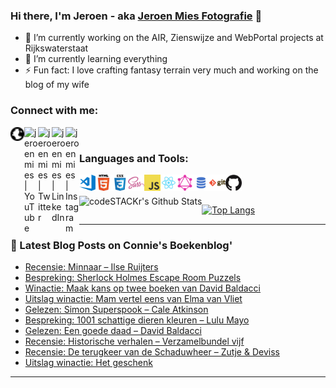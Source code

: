 ### Hi there, I'm Jeroen - aka [Jeroen Mies Fotografie][website] 👋

- 🔭 I’m currently working on the AIR, Zienswijze and WebPortal projects at Rijkswaterstaat
- 🌱 I’m currently learning everything
- ⚡ Fun fact: I love crafting fantasy terrain very much and working on the blog of my wife

### Connect with me:

[<img align="left" alt="jeroenmies" width="22px" src="https://raw.githubusercontent.com/iconic/open-iconic/master/svg/globe.svg" />][website]
[<img align="left" alt="jeroenmies | YouTube" width="22px" src="https://cdn.jsdelivr.net/npm/simple-icons@v3/icons/youtube.svg" />][youtube]
[<img align="left" alt="jeroenmies | Twitter" width="22px" src="https://cdn.jsdelivr.net/npm/simple-icons@v3/icons/twitter.svg" />][twitter]
[<img align="left" alt="jeroenmies | LinkedIn" width="22px" src="https://cdn.jsdelivr.net/npm/simple-icons@v3/icons/linkedin.svg" />][linkedin]
[<img align="left" alt="jeroenmies | Instagram" width="22px" src="https://cdn.jsdelivr.net/npm/simple-icons@v3/icons/instagram.svg" />][instagram]

<br />

### Languages and Tools:

[<img align="left" alt="Visual Studio Code" width="26px" src="https://raw.githubusercontent.com/github/explore/80688e429a7d4ef2fca1e82350fe8e3517d3494d/topics/visual-studio-code/visual-studio-code.png" />][webdevplaylist]
[<img align="left" alt="HTML5" width="26px" src="https://raw.githubusercontent.com/github/explore/80688e429a7d4ef2fca1e82350fe8e3517d3494d/topics/html/html.png" />][webdevplaylist]
[<img align="left" alt="CSS3" width="26px" src="https://raw.githubusercontent.com/github/explore/80688e429a7d4ef2fca1e82350fe8e3517d3494d/topics/css/css.png" />][cssplaylist]
[<img align="left" alt="Sass" width="26px" src="https://raw.githubusercontent.com/github/explore/80688e429a7d4ef2fca1e82350fe8e3517d3494d/topics/sass/sass.png" />][cssplaylist]
[<img align="left" alt="JavaScript" width="26px" src="https://raw.githubusercontent.com/github/explore/80688e429a7d4ef2fca1e82350fe8e3517d3494d/topics/javascript/javascript.png" />][jsplaylist]
[<img align="left" alt="React" width="26px" src="https://raw.githubusercontent.com/github/explore/80688e429a7d4ef2fca1e82350fe8e3517d3494d/topics/react/react.png" />][reactplaylist]
[<img align="left" alt="GraphQL" width="26px" src="https://raw.githubusercontent.com/github/explore/80688e429a7d4ef2fca1e82350fe8e3517d3494d/topics/graphql/graphql.png" />][webdevplaylist]
[<img align="left" alt="SQL" width="26px" src="https://raw.githubusercontent.com/github/explore/80688e429a7d4ef2fca1e82350fe8e3517d3494d/topics/sql/sql.png" />][webdevplaylist]
[<img align="left" alt="Git" width="26px" src="https://raw.githubusercontent.com/github/explore/80688e429a7d4ef2fca1e82350fe8e3517d3494d/topics/git/git.png" />][webdevplaylist]
[<img align="left" alt="GitHub" width="26px" src="https://raw.githubusercontent.com/github/explore/78df643247d429f6cc873026c0622819ad797942/topics/github/github.png" />][webdevplaylist]

<br />
<br />

<img align="left" alt="codeSTACKr's Github Stats" src="https://github-readme-stats.vercel.app/api?username=jeroenmies&show_icons=true&hide_border=true&count_private=true&theme=tokyonight" />

[![Top Langs](https://github-readme-stats.vercel.app/api/top-langs/?username=jeroenmies)](https://github.com/jeroenmies/github-readme-stats)

---

### 📕 Latest Blog Posts on Connie's Boekenblog'
<!-- BLOG-POST-LIST:START -->
- [Recensie: Minnaar – Ilse Ruijters](https://conniesboekenblog.nl/2021/05/11/recensie-minnaar-ilse-ruijters/?utm_source=rss&utm_medium=rss&utm_campaign=recensie-minnaar-ilse-ruijters)
- [Bespreking: Sherlock Holmes Escape Room Puzzels](https://conniesboekenblog.nl/2021/05/09/bespreking-sherlock-holmes-escape-room-puzzels/?utm_source=rss&utm_medium=rss&utm_campaign=bespreking-sherlock-holmes-escape-room-puzzels)
- [Winactie: Maak kans op twee boeken van David Baldacci](https://conniesboekenblog.nl/2021/05/07/winactie-maak-kans-op-twee-boeken-van-david-baldacci/?utm_source=rss&utm_medium=rss&utm_campaign=winactie-maak-kans-op-twee-boeken-van-david-baldacci)
- [Uitslag winactie: Mam vertel eens van Elma van Vliet](https://conniesboekenblog.nl/2021/05/05/uitslag-winactie-mam-vertel-eens-van-elma-van-vliet/?utm_source=rss&utm_medium=rss&utm_campaign=uitslag-winactie-mam-vertel-eens-van-elma-van-vliet)
- [Gelezen: Simon Superspook – Cale Atkinson](https://conniesboekenblog.nl/2021/05/05/gelezen-simon-superspook-cale-atkinson/?utm_source=rss&utm_medium=rss&utm_campaign=gelezen-simon-superspook-cale-atkinson)
- [Bespreking: 1001 schattige dieren kleuren – Lulu Mayo](https://conniesboekenblog.nl/2021/05/01/bespreking-1001-schattige-dieren-kleuren-lulu-mayo/?utm_source=rss&utm_medium=rss&utm_campaign=bespreking-1001-schattige-dieren-kleuren-lulu-mayo)
- [Gelezen: Een goede daad – David Baldacci](https://conniesboekenblog.nl/2021/04/30/gelezen-een-goede-daad-david-baldacci/?utm_source=rss&utm_medium=rss&utm_campaign=gelezen-een-goede-daad-david-baldacci)
- [Recensie: Historische verhalen – Verzamelbundel vijf](https://conniesboekenblog.nl/2021/04/27/recensie-historische-verhalen-verzamelbundel-vijf/?utm_source=rss&utm_medium=rss&utm_campaign=recensie-historische-verhalen-verzamelbundel-vijf)
- [Recensie: De terugkeer van de Schaduwheer – Zutje & Deviss](https://conniesboekenblog.nl/2021/04/25/recensie-de-terugkeer-van-de-schaduwheer-zutje-deviss/?utm_source=rss&utm_medium=rss&utm_campaign=recensie-de-terugkeer-van-de-schaduwheer-zutje-deviss)
- [Uitslag winactie: Het geschenk](https://conniesboekenblog.nl/2021/04/24/uitslag-winactie-het-geschenk/?utm_source=rss&utm_medium=rss&utm_campaign=uitslag-winactie-het-geschenk)
<!-- BLOG-POST-LIST:END -->

---

[website]: https://jeroenmiesfotografie.nl
[twitter]: https://twitter.com/jeroenmies
[youtube]: https://www.youtube.com/channel/UCdM6wXDAk3Y8_ycxkSfAD7Q
[instagram]: https://www.instagram.com/jeroenmies/
[linkedin]: https://www.linkedin.com/in/jeroenmies/
[webdevplaylist]: https://www.youtube.com/playlist?list=PLlhZGGVFsRrTQQnp_2UwWSoAigm-9_SqR
[jsplaylist]: https://www.youtube.com/playlist?list=PLC5BA7CB1270B2073
[cssplaylist]: https://www.youtube.com/playlist?list=PLlhZGGVFsRrSeV5xra6z-nU60cqompunz
[reactplaylist]: https://www.youtube.com/playlist?list=PLC5BA7CB1270B2073
